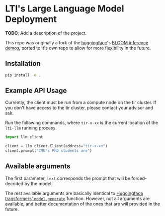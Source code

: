 # LTI's Large Language Model Deployment

**TODO**: Add a description of the project.

This repo was originally a fork of the [huggingface](https://huggingface.co/)'s [BLOOM inference demos](https://github.com/huggingface/transformers-bloom-inference), ported to it's own repo to allow for more flexibility in the future.

## Installation

```bash
pip install -e .
```

## Example API Usage

Currently, the client must be run from a compute node on the tir cluster.
If you don't have access to the tir cluster, please contact your advisor and ask.

Run the following commands, where `tir-x-xx` is the current location of the `lti-llm` running process.

```python
import llm_client

client = llm_client.Client(address="tir-x-xx")
client.prompt("CMU's PhD students are")
```

## Available arguments

The first parameter, `text` corresponds the prompt that will be forced-decoded by the model.

The rest available arguments are basically identical to [Huggingface transformers' `model.generate`](https://huggingface.co/docs/transformers/v4.24.0/en/main_classes/text_generation#transformers.generation_utils.GenerationMixin.generate) function.
However, not all arguments are available, and better documentation of the ones that are will provided in the future.